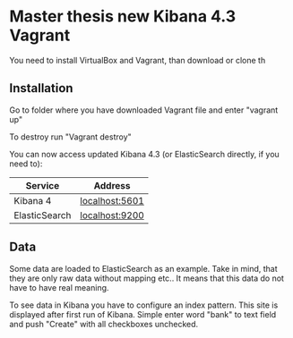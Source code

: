 Master thesis new Kibana 4.3 Vagrant 
=======================

You need to install VirtualBox and Vagrant, than download or clone th

Installation
------------

Go to folder where you have downloaded Vagrant file and enter "vagrant up"

To destroy run "Vagrant destroy"

You can now access updated Kibana 4.3 (or ElasticSearch directly, if you need to):

| Service       | Address                                 |
|---------------|-----------------------------------------|
| Kibana 4      | [localhost:5601](http://localhost:5601) |
| ElasticSearch | [localhost:9200](http://localhost:9200) |

Data
-----------
Some data are loaded to ElasticSearch as an example. Take in mind, that they are only raw data without mapping etc.. It means that this data do not have to have real meaning.

To see data in Kibana you have to configure an index pattern. This site is displayed after first run of Kibana. Simple enter word "bank" to text field and push "Create" with all checkboxes unchecked.
